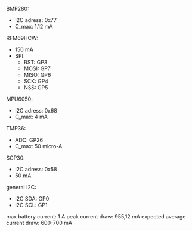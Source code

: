BMP280:
- I2C adress: 0x77
- C_max: 1.12 mA

RFM69HCW:
- 150 mA
- SPI:
	- RST: GP3
	- MOSI: GP7
	- MISO: GP6
	- SCK: GP4
	- NSS: GP5


MPU6050:
- I2C adress: 0x68
- C_max: 4 mA

TMP36:
- ADC: GP26
- C_max: 50 micro-A

SGP30:
- I2C adress: 0x58
- 50 mA

general I2C:
- I2C SDA: GP0
- I2C SCL: GP1

max battery current: 1 A
peak current draw: 955,12 mA
expected average current draw: 600-700 mA